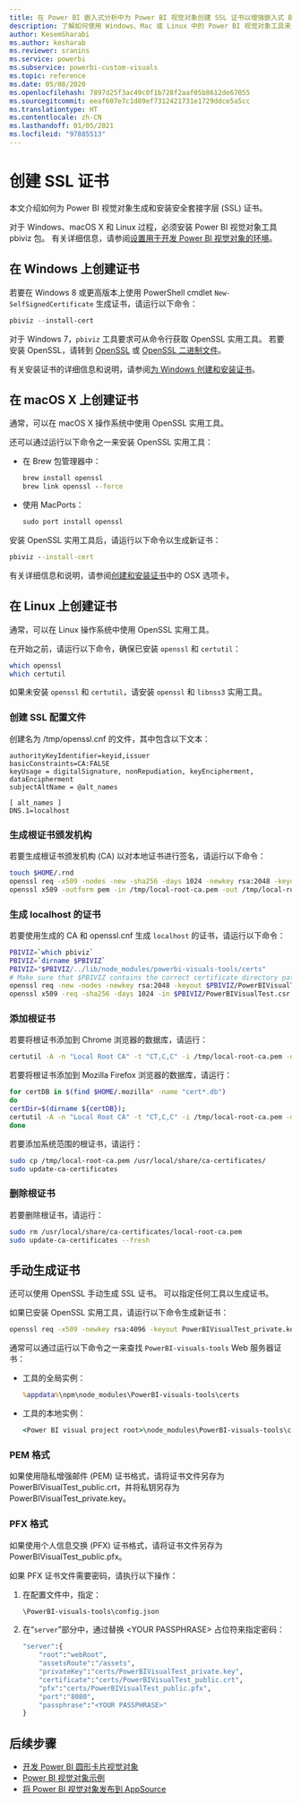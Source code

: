 ```yaml
---
title: 在 Power BI 嵌入式分析中为 Power BI 视觉对象创建 SSL 证书以增强嵌入式 BI 见解
description: 了解如何使用 Windows、Mac 或 Linux 中的 Power BI 视觉对象工具来生成 SSL 证书，或手动生成 SSL 证书。 使用 Power BI 嵌入式分析改进嵌入式 BI 见解。
author: KesemSharabi
ms.author: kesharab
ms.reviewer: sranins
ms.service: powerbi
ms.subservice: powerbi-custom-visuals
ms.topic: reference
ms.date: 05/08/2020
ms.openlocfilehash: 7897d25f3ac49c0f1b728f2aaf05b8612de67055
ms.sourcegitcommit: eeaf607e7c1d89ef7312421731e1729ddce5a5cc
ms.translationtype: HT
ms.contentlocale: zh-CN
ms.lasthandoff: 01/05/2021
ms.locfileid: "97885513"
---
```

# <a name="create-an-ssl-certificate"></a>创建 SSL 证书

本文介绍如何为 Power BI 视觉对象生成和安装安全套接字层 (SSL) 证书。

对于 Windows、macOS X 和 Linux 过程，必须安装 Power BI 视觉对象工具 pbiviz 包。 有关详细信息，请参阅[设置用于开发 Power BI 视觉对象的环境](./environment-setup.md)。 

## <a name="create-a-certificate-on-windows"></a>在 Windows 上创建证书

若要在 Windows 8 或更高版本上使用 PowerShell cmdlet `New-SelfSignedCertificate` 生成证书，请运行以下命令：

```powershell
pbiviz --install-cert
```

对于 Windows 7，`pbiviz` 工具要求可从命令行获取 OpenSSL 实用工具。 若要安装 OpenSSL，请转到 [OpenSSL](https://www.openssl.org) 或 [OpenSSL 二进制文件](https://wiki.openssl.org/index.php/Binaries)。

有关安装证书的详细信息和说明，请参阅[为 Windows 创建和安装证书](./environment-setup.md#create-and-install-a-certificate)。

## <a name="create-a-certificate-on-macos-x"></a>在 macOS X 上创建证书

通常，可以在 macOS X 操作系统中使用 OpenSSL 实用工具。

还可以通过运行以下命令之一来安装 OpenSSL 实用工具：

- 在 Brew 包管理器中：
  
  ```cmd
  brew install openssl
  brew link openssl --force
  ```

- 使用 MacPorts：
  
  ```cmd
  sudo port install openssl
  ```

安装 OpenSSL 实用工具后，请运行以下命令以生成新证书：

```cmd
pbiviz --install-cert
```

有关详细信息和说明，请参阅[创建和安装证书](./environment-setup.md#create-and-install-a-certificate)中的 OSX 选项卡。

## <a name="create-a-certificate-on-linux"></a>在 Linux 上创建证书

通常，可以在 Linux 操作系统中使用 OpenSSL 实用工具。

在开始之前，请运行以下命令，确保已安装 `openssl` 和 `certutil`：

```sh
which openssl
which certutil
```

如果未安装 `openssl` 和 `certutil`，请安装 `openssl` 和 `libnss3` 实用工具。

### <a name="create-the-ssl-configuration-file"></a>创建 SSL 配置文件

创建名为 /tmp/openssl.cnf 的文件，其中包含以下文本：

```
authorityKeyIdentifier=keyid,issuer
basicConstraints=CA:FALSE
keyUsage = digitalSignature, nonRepudiation, keyEncipherment, dataEncipherment
subjectAltName = @alt_names

[ alt_names ]
DNS.1=localhost
```

### <a name="generate-root-certificate-authority"></a>生成根证书颁发机构

若要生成根证书颁发机构 (CA) 以对本地证书进行签名，请运行以下命令：

```sh
touch $HOME/.rnd
openssl req -x509 -nodes -new -sha256 -days 1024 -newkey rsa:2048 -keyout /tmp/local-root-ca.key -out /tmp/local-root-ca.pem -subj "/C=US/CN=Local Root CA/O=Local Root CA"
openssl x509 -outform pem -in /tmp/local-root-ca.pem -out /tmp/local-root-ca.crt
```

### <a name="generate-a-certificate-for-localhost"></a>生成 localhost 的证书 

若要使用生成的 CA 和 openssl.cnf 生成 `localhost` 的证书，请运行以下命令：

```sh
PBIVIZ=`which pbiviz`
PBIVIZ=`dirname $PBIVIZ`
PBIVIZ="$PBIVIZ/../lib/node_modules/powerbi-visuals-tools/certs"
# Make sure that $PBIVIZ contains the correct certificate directory path. ls $PBIVIZ should list 'blank' file.
openssl req -new -nodes -newkey rsa:2048 -keyout $PBIVIZ/PowerBIVisualTest_private.key -out $PBIVIZ/PowerBIVisualTest.csr -subj "/C=US/O=PowerBI Visuals/CN=localhost"
openssl x509 -req -sha256 -days 1024 -in $PBIVIZ/PowerBIVisualTest.csr -CA /tmp/local-root-ca.pem -CAkey /tmp/local-root-ca.key -CAcreateserial -extfile /tmp/openssl.cnf -out $PBIVIZ/PowerBIVisualTest_public.crt
```

### <a name="add-root-certificates"></a>添加根证书

若要将根证书添加到 Chrome 浏览器的数据库，请运行：

```sh
certutil -A -n "Local Root CA" -t "CT,C,C" -i /tmp/local-root-ca.pem -d sql:$HOME/.pki/nssdb
```

若要将根证书添加到 Mozilla Firefox 浏览器的数据库，请运行：

```sh
for certDB in $(find $HOME/.mozilla* -name "cert*.db")
do
certDir=$(dirname ${certDB});
certutil -A -n "Local Root CA" -t "CT,C,C" -i /tmp/local-root-ca.pem -d sql:${certDir}
done
```

若要添加系统范围的根证书，请运行：

```sh
sudo cp /tmp/local-root-ca.pem /usr/local/share/ca-certificates/
sudo update-ca-certificates
```

### <a name="remove-root-certificates"></a>删除根证书

若要删除根证书，请运行：

```sh
sudo rm /usr/local/share/ca-certificates/local-root-ca.pem
sudo update-ca-certificates --fresh
```

## <a name="generate-a-certificate-manually"></a>手动生成证书

还可以使用 OpenSSL 手动生成 SSL 证书。 可以指定任何工具以生成证书。

如果已安装 OpenSSL 实用工具，请运行以下命令生成新证书：

```cmd
openssl req -x509 -newkey rsa:4096 -keyout PowerBIVisualTest_private.key -out PowerBIVisualTest_public.crt -days 365
```

通常可以通过运行以下命令之一来查找 `PowerBI-visuals-tools` Web 服务器证书：

- 工具的全局实例：
  
  ```cmd
  %appdata%\npm\node_modules\PowerBI-visuals-tools\certs
  ```

- 工具的本地实例：
  
  ```cmd
  <Power BI visual project root>\node_modules\PowerBI-visuals-tools\certs
  ```

### <a name="pem-format"></a>PEM 格式

如果使用隐私增强邮件 (PEM) 证书格式，请将证书文件另存为 PowerBIVisualTest_public.crt，并将私钥另存为 PowerBIVisualTest_private.key。

### <a name="pfx-format"></a>PFX 格式

如果使用个人信息交换 (PFX) 证书格式，请将证书文件另存为 PowerBIVisualTest_public.pfx。

如果 PFX 证书文件需要密码，请执行以下操作：

1. 在配置文件中，指定：
   
   ```cmd
   \PowerBI-visuals-tools\config.json
   ```
   
1. 在“`server`”部分中，通过替换 \<YOUR PASSPHRASE> 占位符来指定密码：

    ```cmd
    "server":{
        "root":"webRoot",
        "assetsRoute":"/assets",
        "privateKey":"certs/PowerBIVisualTest_private.key",
        "certificate":"certs/PowerBIVisualTest_public.crt",
        "pfx":"certs/PowerBIVisualTest_public.pfx",
        "port":"8080",
        "passphrase":"<YOUR PASSPHRASE>"
    }
    ```

## <a name="next-steps"></a>后续步骤
- [开发 Power BI 圆形卡片视觉对象](develop-circle-card.md)
- [Power BI 视觉对象示例](samples.md)
- [将 Power BI 视觉对象发布到 AppSource](office-store.md)